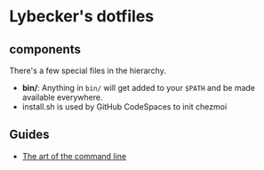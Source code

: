 # Lybecker's dotfiles


## components

There's a few special files in the hierarchy.

- **bin/**: Anything in `bin/` will get added to your `$PATH` and be made available everywhere.
- install.sh is used by GitHub CodeSpaces to init chezmoi

## Guides

- [The art of the command line](https://github.com/jlevy/the-art-of-command-line)
